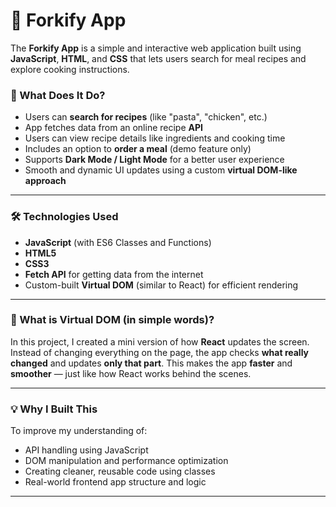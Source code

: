 

# 🍴 Forkify App

The **Forkify App** is a simple and interactive web application built using **JavaScript**, **HTML**, and **CSS** that lets users search for meal recipes and explore cooking instructions.

### 🚀 What Does It Do?

* Users can **search for recipes** (like "pasta", "chicken", etc.)
* App fetches data from an online recipe **API**
* Users can view recipe details like ingredients and cooking time
* Includes an option to **order a meal** (demo feature only)
* Supports **Dark Mode / Light Mode** for a better user experience
* Smooth and dynamic UI updates using a custom **virtual DOM-like approach**

---

### 🛠 Technologies Used

* **JavaScript** (with ES6 Classes and Functions)
* **HTML5**
* **CSS3**
* **Fetch API** for getting data from the internet
* Custom-built **Virtual DOM** (similar to React) for efficient rendering

---

### 🧠 What is Virtual DOM (in simple words)?

In this project, I created a mini version of how **React** updates the screen.
Instead of changing everything on the page, the app checks **what really changed** and updates **only that part**. This makes the app **faster** and **smoother** — just like how React works behind the scenes.

---

### 💡 Why I Built This

To improve my understanding of:

* API handling using JavaScript
* DOM manipulation and performance optimization
* Creating cleaner, reusable code using classes
* Real-world frontend app structure and logic

---

